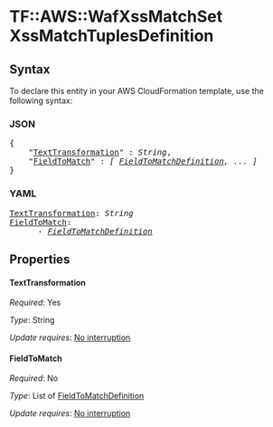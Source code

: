 # TF::AWS::WafXssMatchSet XssMatchTuplesDefinition

## Syntax

To declare this entity in your AWS CloudFormation template, use the following syntax:

### JSON

<pre>
{
    "<a href="#texttransformation" title="TextTransformation">TextTransformation</a>" : <i>String</i>,
    "<a href="#fieldtomatch" title="FieldToMatch">FieldToMatch</a>" : <i>[ <a href="fieldtomatchdefinition.md">FieldToMatchDefinition</a>, ... ]</i>
}
</pre>

### YAML

<pre>
<a href="#texttransformation" title="TextTransformation">TextTransformation</a>: <i>String</i>
<a href="#fieldtomatch" title="FieldToMatch">FieldToMatch</a>: <i>
      - <a href="fieldtomatchdefinition.md">FieldToMatchDefinition</a></i>
</pre>

## Properties

#### TextTransformation

_Required_: Yes

_Type_: String

_Update requires_: [No interruption](https://docs.aws.amazon.com/AWSCloudFormation/latest/UserGuide/using-cfn-updating-stacks-update-behaviors.html#update-no-interrupt)

#### FieldToMatch

_Required_: No

_Type_: List of <a href="fieldtomatchdefinition.md">FieldToMatchDefinition</a>

_Update requires_: [No interruption](https://docs.aws.amazon.com/AWSCloudFormation/latest/UserGuide/using-cfn-updating-stacks-update-behaviors.html#update-no-interrupt)

